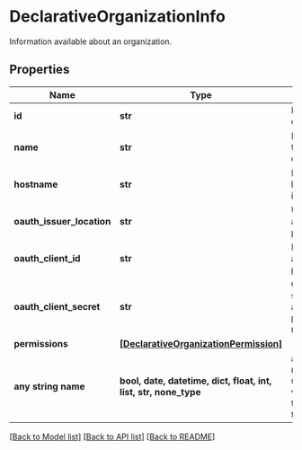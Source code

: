 # DeclarativeOrganizationInfo

Information available about an organization.

## Properties
Name | Type | Description | Notes
------------ | ------------- | ------------- | -------------
**id** | **str** | Identifier of the organization. | 
**name** | **str** | Formal name of the organization. | 
**hostname** | **str** | Formal hostname used in deployment. | 
**oauth_issuer_location** | **str** | URI of the authentication provider. | [optional] 
**oauth_client_id** | **str** | Identifier of the authentication provider | [optional] 
**oauth_client_secret** | **str** | Communication secret of the authentication provider (never returned back). | [optional] 
**permissions** | [**[DeclarativeOrganizationPermission]**](DeclarativeOrganizationPermission.md) |  | [optional] 
**any string name** | **bool, date, datetime, dict, float, int, list, str, none_type** | any string name can be used but the value must be the correct type | [optional]

[[Back to Model list]](../README.md#documentation-for-models) [[Back to API list]](../README.md#documentation-for-api-endpoints) [[Back to README]](../README.md)


